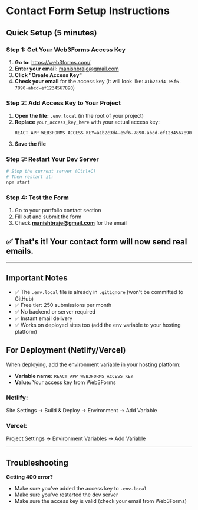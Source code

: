 # Contact Form Setup Instructions

## Quick Setup (5 minutes)

### Step 1: Get Your Web3Forms Access Key

1. **Go to:** https://web3forms.com/
2. **Enter your email:** manishbraje@gmail.com
3. **Click "Create Access Key"**
4. **Check your email** for the access key (it will look like: `a1b2c3d4-e5f6-7890-abcd-ef1234567890`)

### Step 2: Add Access Key to Your Project

1. **Open the file:** `.env.local` (in the root of your project)
2. **Replace** `your_access_key_here` with your actual access key:
   ```
   REACT_APP_WEB3FORMS_ACCESS_KEY=a1b2c3d4-e5f6-7890-abcd-ef1234567890
   ```
3. **Save the file**

### Step 3: Restart Your Dev Server

```bash
# Stop the current server (Ctrl+C)
# Then restart it:
npm start
```

### Step 4: Test the Form

1. Go to your portfolio contact section
2. Fill out and submit the form
3. Check **manishbraje@gmail.com** for the email

## ✅ That's it! Your contact form will now send real emails.

---

## Important Notes

- ✅ The `.env.local` file is already in `.gitignore` (won't be committed to GitHub)
- ✅ Free tier: 250 submissions per month
- ✅ No backend or server required
- ✅ Instant email delivery
- ✅ Works on deployed sites too (add the env variable to your hosting platform)

## For Deployment (Netlify/Vercel)

When deploying, add the environment variable in your hosting platform:
- **Variable name:** `REACT_APP_WEB3FORMS_ACCESS_KEY`
- **Value:** Your access key from Web3Forms

### Netlify:
Site Settings → Build & Deploy → Environment → Add Variable

### Vercel:
Project Settings → Environment Variables → Add Variable

---

## Troubleshooting

**Getting 400 error?**
- Make sure you've added the access key to `.env.local`
- Make sure you've restarted the dev server
- Make sure the access key is valid (check your email from Web3Forms)
